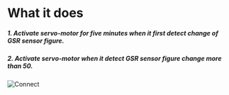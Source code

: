 # What it does

##### 1. Activate servo-motor for five minutes when it first detect change of GSR sensor figure.

##### 2. Activate servo-motor when it detect GSR sensor figure change more than 50.

![Connect](https://user-images.githubusercontent.com/60314331/75846073-6aad6600-5e1e-11ea-96d1-a59bf75cebf7.gif)

